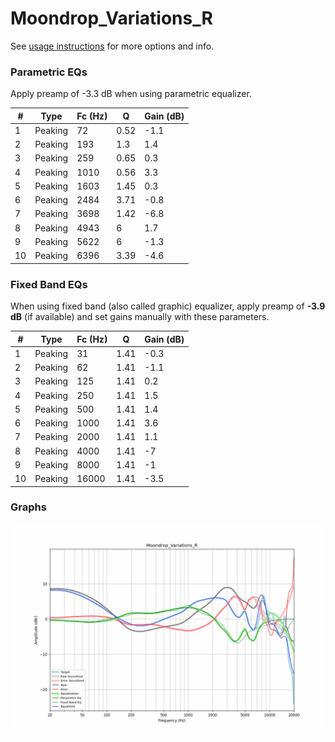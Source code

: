 # Moondrop_Variations_R
See [usage instructions](https://github.com/jaakkopasanen/AutoEq#usage) for more options and info.

### Parametric EQs
Apply preamp of -3.3 dB when using parametric equalizer.

|   # | Type    |   Fc (Hz) |    Q |   Gain (dB) |
|-----|---------|-----------|------|-------------|
|   1 | Peaking |        72 | 0.52 |        -1.1 |
|   2 | Peaking |       193 | 1.3  |         1.4 |
|   3 | Peaking |       259 | 0.65 |         0.3 |
|   4 | Peaking |      1010 | 0.56 |         3.3 |
|   5 | Peaking |      1603 | 1.45 |         0.3 |
|   6 | Peaking |      2484 | 3.71 |        -0.8 |
|   7 | Peaking |      3698 | 1.42 |        -6.8 |
|   8 | Peaking |      4943 | 6    |         1.7 |
|   9 | Peaking |      5622 | 6    |        -1.3 |
|  10 | Peaking |      6396 | 3.39 |        -4.6 |

### Fixed Band EQs
When using fixed band (also called graphic) equalizer, apply preamp of **-3.9 dB** (if available) and set gains manually with these parameters.

|   # | Type    |   Fc (Hz) |    Q |   Gain (dB) |
|-----|---------|-----------|------|-------------|
|   1 | Peaking |        31 | 1.41 |        -0.3 |
|   2 | Peaking |        62 | 1.41 |        -1.1 |
|   3 | Peaking |       125 | 1.41 |         0.2 |
|   4 | Peaking |       250 | 1.41 |         1.5 |
|   5 | Peaking |       500 | 1.41 |         1.4 |
|   6 | Peaking |      1000 | 1.41 |         3.6 |
|   7 | Peaking |      2000 | 1.41 |         1.1 |
|   8 | Peaking |      4000 | 1.41 |        -7   |
|   9 | Peaking |      8000 | 1.41 |        -1   |
|  10 | Peaking |     16000 | 1.41 |        -3.5 |

### Graphs
![](./Moondrop_Variations_R.png)
